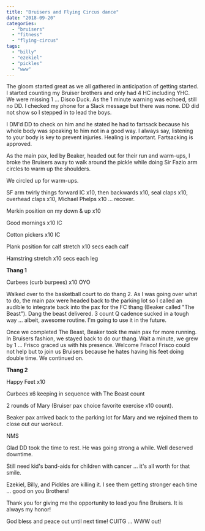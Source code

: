 ```yaml
---
title: "Bruisers and Flying Circus dance"
date: "2018-09-20"
categories: 
  - "bruisers"
  - "fitness"
  - "flying-circus"
tags: 
  - "billy"
  - "ezekiel"
  - "pickles"
  - "www"
---
```


The gloom started great as we all gathered in anticipation of getting started. I started counting my Bruiser brothers and only had 4 HC including YHC. We were missing 1 ... Disco Duck. As the 1 minute warning was echoed, still no DD. I checked my phone for a Slack message but there was none. DD did not show so I stepped in to lead the boys.

I DM'd DD to check on him and he stated he had to fartsack because his whole body was speaking to him not in a good way. I always say, listening to your body is key to prevent injuries. Healing is important. Fartsacking is approved.

As the main pax, led by Beaker, headed out for their run and warm-ups, I broke the Bruisers away to walk around the pickle while doing Sir Fazio arm circles to warm up the shoulders.

We circled up for warm-ups.

SF arm twirly things forward IC x10, then backwards x10, seal claps x10, overhead claps x10, Michael Phelps x10 ... recover.

Merkin position on my down & up x10

Good mornings x10 IC

Cotton pickers x10 IC

Plank position for calf stretch x10 secs each calf

Hamstring stretch x10 secs each leg

**Thang 1**

Curbees (curb burpees) x10 OYO

Walked over to the basketball court to do thang 2. As I was going over what to do, the main pax were headed back to the parking lot so I called an audible to integrate back into the pax for the FC thang (Beaker called "The Beast"). Dang the beast delivered. 3 count Q cadence sucked in a tough way ... albeit, awesome routine. I'm going to use it in the future.

Once we completed The Beast, Beaker took the main pax for more running. In Bruisers fashion, we stayed back to do our thang. Wait a minute, we grew by 1 ... Frisco graced us with his presence. Welcome Frisco! Frisco could not help but to join us Bruisers because he hates having his feet doing double time. We continued on.

**Thang 2**

Happy Feet x10

Curbees x6 keeping in sequence with The Beast count

2 rounds of Mary (Bruiser pax choice favorite exercise x10 count).

Beaker pax arrived back to the parking lot for Mary and we rejoined them to close out our workout.

NMS

Glad DD took the time to rest. He was going strong a while. Well deserved downtime.

Still need kid's band-aids for children with cancer ... it's all worth for that smile.

Ezekiel, Billy, and Pickles are killing it. I see them getting stronger each time ... good on you Brothers!

Thank you for giving me the opportunity to lead you fine Bruisers. It is always my honor!

God bless and peace out until next time! CUITG ... WWW out!
